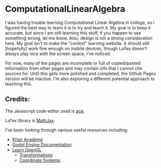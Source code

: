 # ComputationalLinearAlgebra
I was having trouble learning Computational Linear Algebra in college, so I figured the best way to learn it is to try and teach it.
My goal is to keep it accurate, but since I am still learning this stuff, if you happen to see something wrong, let me know. 
Also, design is not a strong consideration here. My goal isn't to make the "coolest" learning website. 
It should still [hopefully] work fine enough on mobile devices, though LaTex doesn't always play nice with the screen space, I've noticed.

For now, many of the pages are incomplete or full of copied/pasted information from other pages and may contain info that I cannot cite sources for. Until this gets more polished and completed, the Github Pages version will be inactive. I'm also exploring a different potential approach to teaching this.

## Credits:
The Javascript code editor used is [ace](https://ace.c9.io/).

LaTex library is [MathJax](https://www.mathjax.org/).


I've been looking through various useful resources including:
- [Khan Academy](https://www.khanacademy.org/math/linear-algebra)
- [Godot Engine Documentation](https://docs.godotengine.org/en/stable/tutorials/math/vector_math.html)
- [Learn OpenGL](https://learnopengl.com/)
  - [Transformations](https://learnopengl.com/Getting-started/Transformations)
  - [Coordinate Systems](https://learnopengl.com/Getting-started/Coordinate-Systems)

